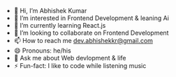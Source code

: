 - 👋 Hi, I’m Abhishek Kumar
- 👀 I’m interested in Frontend Development & leaning Ai
- 🌱 I’m currently learning React.js
- 🤝 I’m looking to collaborate on Frontend Development
- 📫 How to reach me dev.abhishekkr@gmail.com
- 😄 Pronouns: he/his
- 💭 Ask me about Web devlopment & life
- ⚡ Fun-fact: I like to code while listening music


<!---
dev-abhishekkr/dev-abhishekkr is a ✨ special ✨ repository because its `README.md` (this file) appears on your GitHub profile.
You can click the Preview link to take a look at your changes.
--->
